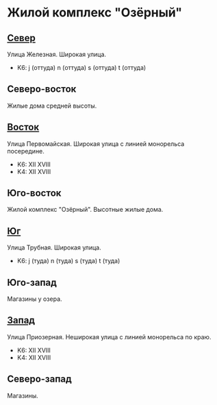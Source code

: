 # Жилой комплекс "Озёрный"

## [Север](./10360087.md)

Улица Железная.
Широкая улица.

* K6:   j (оттуда)  n (оттуда)  s (оттуда)  t (оттуда)

## Северо-восток

Жилые дома средней высоты.

## [Восток](./10370090.md)

Улица Первомайская.
Широкая улица с линией монорельса посередине.

* K6:   XII XVIII
* K4:   XII XVIII

## Юго-восток

Жилой комплекс "Озёрный".
Высотные жилые дома.

## [Юг](./10360100.md)

Улица Трубная.
Широкая улица.

* K6:   j (туда)    n (туда)    s (туда)    t (туда)

## Юго-запад

Магазины у озера.

## [Запад](./10355090.md)

Улица Приозерная.
Неширокая улица с линией монорельса по краю.

* K6:   XII XVIII
* K4:   XII XVIII

## Северо-запад

Магазины.
